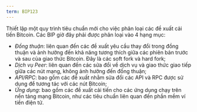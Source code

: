 ```yaml
---
term: BIP123
---
```


Thiết lập một quy trình tiêu chuẩn mới cho việc phân loại các đề xuất cải tiến Bitcoin. Các BIP giờ đây phải được phân loại vào 4 hạng mục:
* *Đồng thuận*: liên quan đến các đề xuất yêu cầu thay đổi trong đồng thuận và ảnh hưởng đến khả năng tương thích giữa các phiên bản trước và sau của giao thức Bitcoin. Đây là các soft fork và hard fork;
* *Dịch vụ Peer*: liên quan đến các sửa đổi về dịch vụ và giao thức giao tiếp giữa các nút mạng, không ảnh hưởng đến đồng thuận;
* *API/RPC*: bao gồm các đề xuất nhằm sửa đổi các API và RPC được sử dụng để tương tác với các nút Bitcoin;
* *Ứng dụng*: bao gồm các đề xuất cải tiến cho các ứng dụng chạy trên nền tảng mạng Bitcoin, như các tiêu chuẩn liên quan đến phần mềm ví tiền điện tử.